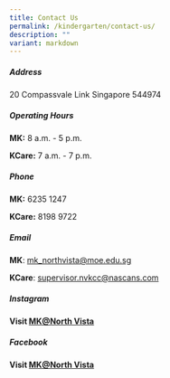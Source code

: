 ```yaml
---
title: Contact Us
permalink: /kindergarten/contact-us/
description: ""
variant: markdown
---
```

##### **Address**
20 Compassvale Link 
Singapore 544974


##### **Operating Hours**

**MK:** 8 a.m. - 5 p.m.

**KCare:** 7 a.m. - 7 p.m.

##### **Phone**

**MK:** 6235 1247

**KCare:** 8198 9722


##### **Email**

**MK**: [mk\_northvista@moe.edu.sg](mailto:mk_northvista@moe.edu.sg)

**KCare**: [supervisor.nvkcc@nascans.com](http://supervisor.nvkcc@nascans.com/)

##### **Instagram**
**Visit [MK@North Vista](https://www.instagram.com/moekindergarten_northvista/?igsh=MXU5NHFxcHhsNGhyZw%3D%3D)**

##### **Facebook**
**Visit [MK@North Vista](https://go.gov.sg/mknvfacebook)**